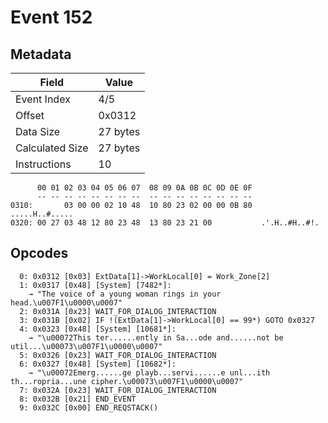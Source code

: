 # Event 152

## Metadata

| Field           | Value    |
|-----------------|----------|
| Event Index     | 4/5      |
| Offset          | 0x0312   |
| Data Size       | 27 bytes |
| Calculated Size | 27 bytes |
| Instructions    | 10       |

```
      00 01 02 03 04 05 06 07  08 09 0A 0B 0C 0D 0E 0F
      -- -- -- -- -- -- -- --  -- -- -- -- -- -- -- --
0310:       03 00 00 02 10 48  10 80 23 02 00 00 0B 80    .....H..#.....
0320: 00 27 03 48 12 80 23 48  13 80 23 21 00           .'.H..#H..#!.   
```

## Opcodes

```
  0: 0x0312 [0x03] ExtData[1]->WorkLocal[0] = Work_Zone[2]
  1: 0x0317 [0x48] [System] [7482*]:
    → "The voice of a young woman rings in your head.\u007F1\u0000\u0007"
  2: 0x031A [0x23] WAIT_FOR_DIALOG_INTERACTION
  3: 0x031B [0x02] IF !(ExtData[1]->WorkLocal[0] == 99*) GOTO 0x0327
  4: 0x0323 [0x48] [System] [10681*]:
    → "\u00072This ter......ently in Sa...ode and......not be util...\u00073\u007F1\u0000\u0007"
  5: 0x0326 [0x23] WAIT_FOR_DIALOG_INTERACTION
  6: 0x0327 [0x48] [System] [10682*]:
    → "\u00072Emerg......ge playb...servi......e unl...ith th...ropria...une cipher.\u00073\u007F1\u0000\u0007"
  7: 0x032A [0x23] WAIT_FOR_DIALOG_INTERACTION
  8: 0x032B [0x21] END_EVENT
  9: 0x032C [0x00] END_REQSTACK()
```
